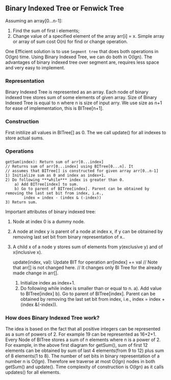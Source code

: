 ## Binary Indexed Tree or Fenwick Tree
Assuming an array[0...n-1]:
1. Find the sum of first i elements;
2. Change value of a specified element of the array arr[i] = x.
Simple array or array of sum cost O(n) for find or change operation.

One Efficient solution is to use `Segment tree` that does both operations in O(lgn) time.
Using Binary Indexed Tree, we can do both in O(lgn). The advantages of binary indexed tree over segment are, requires less
space and very easy to implement.

### Representation
Binary Indexed Tree is represented as an array. Each node of binary indexed tree stores sum of some elements of given array. Size of Binary Indexed Tree is equal to n where n is size of input arry. We use size as n+1 for ease of implementation, this is BITree[n+1].

### Construction
First initilize all values in BITree[] as 0. The we call update() for all indexes to store actual sums.

### Operations
    getSum(index): Return sum of arr[0...index]
    // Returns sum of arr[0...index] using BITree[0...n]. It 
    // assumes that BITree[] is constructed for given array arr[0..n-1]
    1) Initialize sum as 0 and index as index+1.
    2) Do following ***while*** index is greater than 0.
        a) Add BITree[index] to sum.
        b) Go to parent of BITree[index]. Parent can be obtained by removing the last set bit from index, i.e.,
            index = index - (index & (-index))
    3) Return sum.

Important attributes of binary indexed tree:
1. Node at index 0 is a dummy node.
2. A node at index y is parent of a node at index x, if y can be obtained by removing last set bit from binary representation of x..
3. A child x of a node y stores sum of elements from y(exclusive y) and of x(inclusive x).

    update(index, val): Update BIT for operation arr[index] += val
    // Note that arr[] is not changed here. 
    // It changes only BI Tree for the already made change in arr[].
    1) Initialize index as index+1.
    2) Do following while index is smaller than or equal to n.
        a). Add value to BITree[index]
        b). Go to parent of BITree[index]. Parent can be obtained by removing the last set bit from index, i.e., index = index + (index &(-index)).

### How does Binary Indexed Tree work?
The idea is based on the fact that all positive integers can be represented as a sum of powers of 2. For example 19 can be represented as 16+2+1. Every Node of BITree stores a sum of n elements where n is a power of 2. For example, in the above first diagram for getSum(), sum of first 12 elements can be obtained by sum of last 4 elements(from 9 to 12) plus sum of 8 elements(1 to 8). The number of set bits in binary representation of a number n is O(lgn). Therefore we traverse at most O(lgn) nodes in both getSum() and update(). Time complexity of construction is O(lgn) as it calls updates() for all elements.

